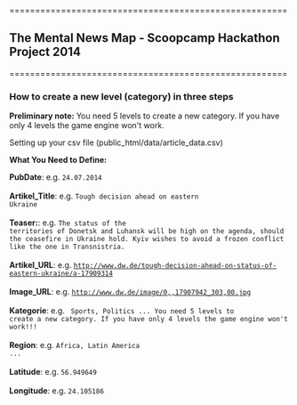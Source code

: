 ======================================================
<h2>The Mental News Map - Scoopcamp Hackathon Project 2014</h2>
======================================================


<h3>How to create a new level (category) in three steps</h3>


<b>Preliminary note:</b> You need 5 levels to create a new category. If you have only 4 levels the game engine won't work.

Setting up your csv file (public_html/data/article_data.csv)

<b>What You Need to Define:</b>

<b>PubDate</b>: e.g. <code>24.07.2014</code><br><br>
<b>Artikel_Title</b>: e.g. <code>Tough decision ahead on eastern Ukraine</code><br><br>
<b>Teaser:</b>: e.g. <code>The status of the territories of Donetsk and Luhansk will be high on the agenda, should the ceasefire in Ukraine hold. Kyiv wishes to avoid a frozen conflict like the one in Transnistria.</code><br><br>
<b>Artikel_URL</b>: e.g. <code>http://www.dw.de/tough-decision-ahead-on-status-of-eastern-ukraine/a-17909314</code><br><br>
<b>Image_URL</b>: e.g. <code>http://www.dw.de/image/0,,17907942_303,00.jpg</code><br><br>
<b>Kategorie</b>: e.g. <code> Sports, Politics ... You need 5 levels to create a new category. If you have only 4 levels the game engine won't work!!!</code><br><br>
<b>Region</b>: e.g. <code>Africa, Latin America ... </code><br><br>
<b>Latitude</b>: e.g. <code>56.949649</code><br><br>
<b>Longitude</b>: e.g. <code>24.105186</code><br><br>



